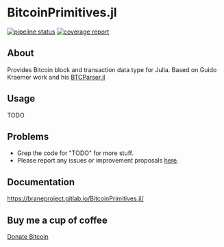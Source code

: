 # BitcoinPrimitives.jl

[![pipeline status](https://gitlab.com/braneproject/BitcoinPrimitives.jl/badges/master/pipeline.svg)](https://gitlab.com/braneproject/BitcoinPrimitives.jl/commits/master)    [![coverage report](https://gitlab.com/braneproject/BitcoinPrimitives.jl/badges/master/coverage.svg)](https://gitlab.com/braneproject/BitcoinPrimitives.jl/commits/master)

## About

Provides Bitcoin block and transaction data type for Julia.
Based on Guido Kraemer work and his [BTCParser.jl](https://github.com/gdkrmr/BTCParser.jl)

## Usage

TODO

## Problems

- Grep the code for "TODO" for more stuff.
- Please report any issues or improvement proposals
  [here](https://gitlab.com/braneproject/BitcoinPrimitives.jl/issues).

## Documentation

https://braneproject.gitlab.io/BitcoinPrimitives.jl/

## Buy me a cup of coffee

[Donate Bitcoin](bitcoin:34nvxratCQcQgtbwxMJfkmmxwrxtShTn67)

